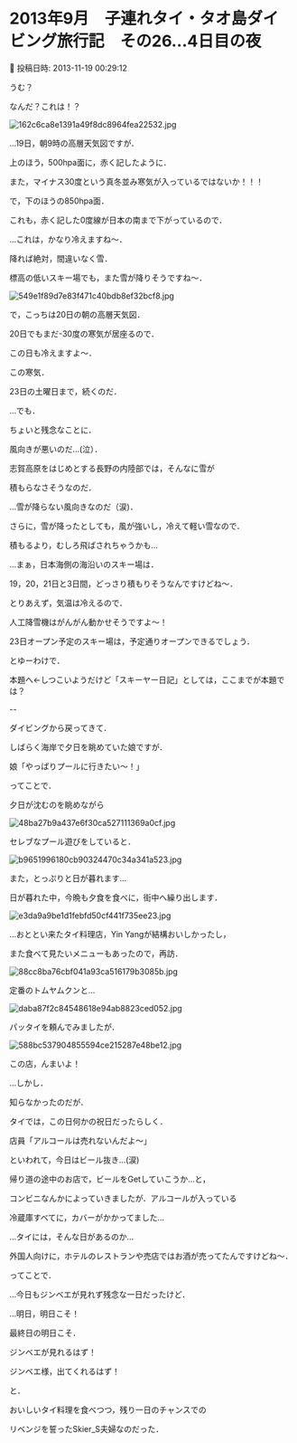 # 2013年9月　子連れタイ・タオ島ダイビング旅行記　その26…4日目の夜

📅 投稿日時: 2013-11-19 00:29:12

うむ？


なんだ？これは！？




![162c6ca8e1391a49f8dc8964fea22532.jpg](images/162c6ca8e1391a49f8dc8964fea22532.jpg)




…19日，朝9時の高層天気図ですが．


上のほう，500hpa面に，赤く記したように．


また，マイナス30度という真冬並み寒気が入っているではないか！！！


で，下のほうの850hpa面．


これも，赤く記した0度線が日本の南まで下がっているので．


…これは，かなり冷えますね～．


降れば絶対，間違いなく雪．


標高の低いスキー場でも，また雪が降りそうですね～．







![549e1f89d7e83f471c40bdb8ef32bcf8.jpg](images/549e1f89d7e83f471c40bdb8ef32bcf8.jpg)




で，こっちは20日の朝の高層天気図．


20日でもまだ-30度の寒気が居座るので．


この日も冷えますよ～．


この寒気．


23日の土曜日まで，続くのだ．





…でも．


ちょいと残念なことに．


風向きが悪いのだ…(泣）．


志賀高原をはじめとする長野の内陸部では，そんなに雪が


積もらなさそうなのだ．


…雪が降らない風向きなのだ（涙)．


さらに，雪が降ったとしても，風が強いし，冷えて軽い雪なので．


積もるより，むしろ飛ばされちゃうかも…





…まぁ，日本海側の海沿いのスキー場は．


19，20，21日と3日間，どっさり積もりそうなんですけどね～．





とりあえず，気温は冷えるので．


人工降雪機はがんがん動かせそうですよ～！


23日オープン予定のスキー場は，予定通りオープンできるでしょう．





とゆーわけで．


本題へ←しつこいようだけど「スキーヤー日記」としては，ここまでが本題では？


--





ダイビングから戻ってきて．


しばらく海岸で夕日を眺めていた娘ですが．





娘「やっぱりプールに行きたい～！」





ってことで．


夕日が沈むのを眺めながら




![48ba27b9a437e6f30ca527111369a0cf.jpg](images/48ba27b9a437e6f30ca527111369a0cf.jpg)




セレブなプール遊びをしていると．




![b9651996180cb90324470c34a341a523.jpg](images/b9651996180cb90324470c34a341a523.jpg)




また，とっぷりと日が暮れます…





日が暮れた中，今晩も夕食を食べに，街中へ繰り出します．




![e3da9a9be1d1febfd50cf441f735ee23.jpg](images/e3da9a9be1d1febfd50cf441f735ee23.jpg)




…おととい来たタイ料理店，Yin Yangが結構おいしかったし，


また食べて見たいメニューもあったので，再訪．




![88cc8ba76cbf041a93ca516179b3085b.jpg](images/88cc8ba76cbf041a93ca516179b3085b.jpg)







定番のトムヤムクンと…




![daba87f2c84548618e94ab8823ced052.jpg](images/daba87f2c84548618e94ab8823ced052.jpg)




パッタイを頼んでみましたが．




![588bc537904855594ce215287e48be12.jpg](images/588bc537904855594ce215287e48be12.jpg)




この店，んまいよ！


…しかし．


知らなかったのだが．


タイでは，この日何かの祝日だったらしく．


店員「アルコールは売れないんだよ～」


といわれて，今日はビール抜き…(涙)





帰り道の途中のお店で，ビールをGetしていこうか…と，


コンビニなんかによっていきましたが．アルコールが入っている


冷蔵庫すべてに，カバーがかかってました…


…タイには，そんな日があるのか…


外国人向けに，ホテルのレストランや売店ではお酒が売ってたんですけどね～．





ってことで．


…今日もジンベエが見れず残念な一日だったけど．


…明日，明日こそ！


最終日の明日こそ．


ジンベエが見れるはず！


ジンベエ様，出てくれるはず！


と．


おいしいタイ料理を食べつつ，残り一日のチャンスでの


リベンジを誓ったSkier_S夫婦なのだった．
